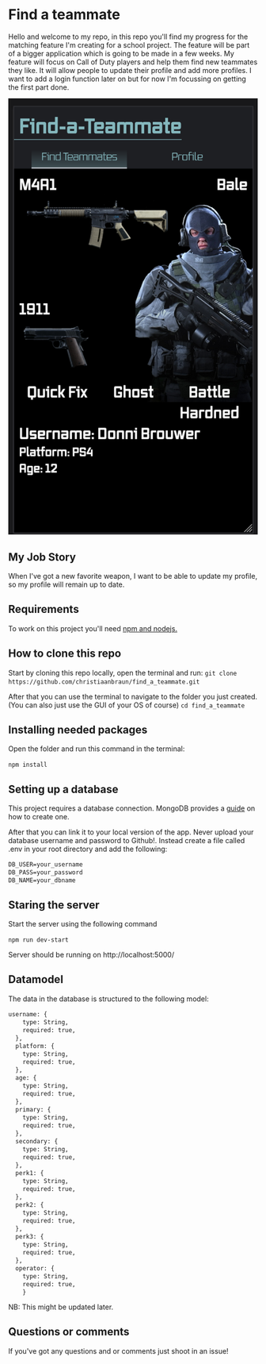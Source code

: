# Find a teammate

Hello and welcome to my repo, in this repo you'll find my progress for the matching feature I'm creating for a school project. The feature will be part of a bigger application which is going to be made in a few weeks. My feature will focus on Call of Duty players and help them find new teammates they like. It will allow people to update their profile and add more profiles. I want to add a login function later on but for now I'm focussing on getting the first part done.

<img src='./public/images/UI_screenshot.png' alt="The User interface for the app" witdh="375px">

## My Job Story

When I've got a new favorite weapon, I want to be able to update my profile, so my profile will remain up to date.

## Requirements

To work on this project you'll need [npm and nodejs.](https://www.npmjs.com/get-npm)

## How to clone this repo

Start by cloning this repo locally, open the terminal and run:
`git clone https://github.com/christiaanbraun/find_a_teammate.git`

After that you can use the terminal to navigate to the folder you just created. (You can also just use the GUI of your OS of course)
`cd find_a_teammate`

## Installing needed packages

Open the folder and run this command in the terminal:

`npm install`

## Setting up a database

This project requires a database connection. MongoDB provides a [guide](https://docs.mongodb.com/guides/server/drivers/) on how to create one.

After that you can link it to your local version of the app. Never upload your database username and password to Github!. Instead create a file called .env in your root directory and add the following:

```
DB_USER=your_username
DB_PASS=your_password
DB_NAME=your_dbname
```

## Staring the server

Start the server using the following command

`npm run dev-start`

Server should be running on http://localhost:5000/

## Datamodel

The data in the database is structured to the following model:

```JS
username: {
    type: String,
    required: true,
  },
  platform: {
    type: String,
    required: true,
  },
  age: {
    type: String,
    required: true,
  },
  primary: {
    type: String,
    required: true,
  },
  secondary: {
    type: String,
    required: true,
  },
  perk1: {
    type: String,
    required: true,
  },
  perk2: {
    type: String,
    required: true,
  },
  perk3: {
    type: String,
    required: true,
  },
  operator: {
    type: String,
    required: true,
    }
```

NB: This might be updated later.

## Questions or comments

If you've got any questions and or comments just shoot in an issue!
